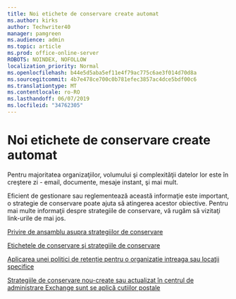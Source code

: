 ```yaml
---
title: Noi etichete de conservare create automat
ms.author: kirks
author: Techwriter40
manager: pamgreen
ms.audience: admin
ms.topic: article
ms.prod: office-online-server
ROBOTS: NOINDEX, NOFOLLOW
localization_priority: Normal
ms.openlocfilehash: b44e5d5aba5ef11e4f79ac775c6ae3f014d70d8a
ms.sourcegitcommit: 4b7e478ce700c0b781efec3857ac4dce5bdf00c6
ms.translationtype: MT
ms.contentlocale: ro-RO
ms.lasthandoff: 06/07/2019
ms.locfileid: "34762305"
---
```

# <a name="new-retention-labels-created-automatically"></a>Noi etichete de conservare create automat

Pentru majoritatea organizaţiilor, volumului şi complexităţii datelor lor este în creştere zi - email, documente, mesaje instant, şi mai mult.

Eficient de gestionare sau reglementează această informaţie este important, o strategie de conservare poate ajuta să atingerea acestor obiective. Pentru mai multe informaţii despre strategiile de conservare, vă rugăm să vizitaţi link-urile de mai jos.

[Privire de ansamblu asupra strategiilor de conservare](https://docs.microsoft.com/office365/securitycompliance/retention-policies)

[Etichetele de conservare şi strategiile de conservare](https://docs.microsoft.com/exchange/security-and-compliance/messaging-records-management/retention-tags-and-policies)

[Aplicarea unei politici de retenție pentru o organizatie intreaga sau locaţii specifice](https://docs.microsoft.com/office365/securitycompliance/retention-policies#applying-a-retention-policy-to-an-entire-organization-or-specific-locations)

[Strategiile de conservare nou-create sau actualizat în centrul de administrare Exchange sunt se aplică cutiilor poştale](https://docs.microsoft.com/alchemyinsights/retention-policies-in-exchange-admin-center-not-working)

